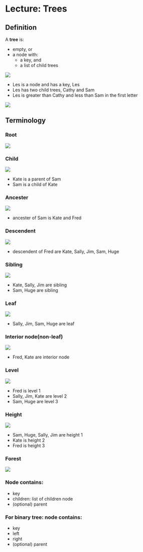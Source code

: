 # Lecture: Trees
## Definition
A **tree** is:
   + empty, or
   + a node with:
      + a key, and
      + a list of child trees
      
![](pics/binarysearchtree.png)

   + Les is a node and has a key, Les
   + Les has two child trees, Cathy and Sam
   + Les is greater than Cathy and less than Sam in the first letter
   
   
![](pics/simpletree.png)
## Terminology
### Root
![](pics/rootoftree.png)

### Child
![](pics/ChildOfTree.png)

   + Kate is a parent of Sam
   + Sam is a child of Kate
### Ancester
![](pics/AncesterOfTree.png)
   
   + ancester of Sam is Kate and Fred
   
### Descendent
![](pics/DescendentOfTree.png)

   + descendent of Fred are Kate, Sally, Jim, Sam, Huge

### Sibling
![](pics/SiblingOfTree.png)

   + Kate, Sally, Jim are sibling
   + Sam, Huge are sibling
   
### Leaf
![](pics/LeafOfTree.png)

   + Sally, Jim, Sam, Huge are leaf
   
### Interior node(non-leaf)
![](pics/InteriornodeOfTree.png)

   + Fred, Kate are interior node
   
### Level
![](pics/LevelOfTree.png)

   + Fred is level 1
   + Sally, Jim, Kate are level 2
   + Sam, Huge are level 3
   
### Height
![](pics/HeightOfTree.png)

   + Sam, Huge, Sally, Jim are height 1
   + Kate is height 2
   + Fred is height 3
   
### Forest
![](pics/FroestOfTree.png)

### Node contains:

   + key
   + children: list of children node
   + (optional) parent
   
### For binary tree: node contains:

   + key
   + left
   + right
   + (optional) parent
